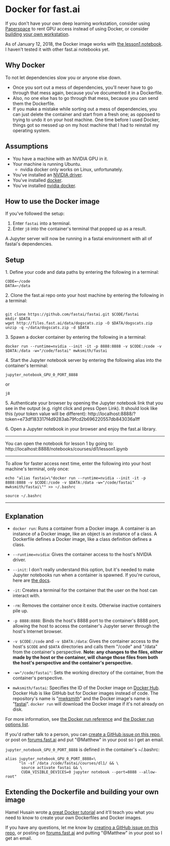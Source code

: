 # Docker for fast.ai

If you don't have your own deep learning workstation, consider using [Paperspace](http://forums.fast.ai/t/paperspace-setup-help/9290) to rent GPU access instead of using Docker, or consider [building your own workstation](https://www.topbots.com/deep-confusion-misadventures-in-building-a-machine-learning-server/).

As of January 12, 2018, the Docker image works with [the lesson1 notebook](https://github.com/fastai/fastai/blob/master/courses/dl1/lesson1.ipynb). I haven't tested it with other fast.ai notebooks yet.

## Why Docker

To not let dependencies slow you or anyone else down.

- Once you sort out a mess of dependencies, you'll never have to go through that mess again, because you've documented it in a Dockerfile.
- Also, no one else has to go through that mess, because you can send them the Dockerfile.
- If you make a mistake while sorting out a mess of dependencies, you can just delete the container and start from a fresh one; as opposed to trying to undo it on your host machine. One time before I used Docker, things got so messed up on my host machine that I had to reinstall my operating system.

## Assumptions

- You have a machine with an NVIDIA GPU in it.
- Your machine is running Ubuntu.
    - nvidia docker only works on Linux, unfortunately.
- You've installed an [NVIDIA driver](http://www.nvidia.com/Download/index.aspx).
- You've installed [docker](https://docs.docker.com/engine/installation/linux/docker-ce/ubuntu/).
- You've installed [nvidia docker](https://github.com/NVIDIA/nvidia-docker).

## How to use the Docker image

If you've followed the setup:

1. Enter `fastai` into a terminal.
2. Enter `j8` into the container's terminal that popped up as a result.

A Jupyter server will now be running in a fastai environment with all of fastai's dependencies.

## Setup

1\. Define your code and data paths by entering the following in a terminal:

```
CODE=~/code
DATA=~/data
```

2\. Clone the fast.ai repo onto your host machine by entering the following in a terminal:

```

git clone https://github.com/fastai/fastai.git $CODE/fastai
mkdir $DATA
wget http://files.fast.ai/data/dogscats.zip -O $DATA/dogscats.zip
unzip -q ~/data/dogscats.zip -d $DATA
```

3\. Spawn a docker container by entering the following in a terminal:

`docker run --runtime=nvidia --init -it -p 8888:8888 -v $CODE:/code -v $DATA:/data -w="/code/fastai" mwksmith/fastai`

4\. Start the Jupyter notebook server by entering the following alias into the container's terminal:

`jupyter_notebook_GPU_0_PORT_8888`

or

`j8`

5\. Authenticate your browser by opening the Jupyter notebook link that you see in the output (e.g. right click and press Open Link). It should look like this (your token value will be different): http://localhost:8888/?token=e73df183317f4d9283ab79fcd2b696220557db843036a1ff

6\. Open a Jupyter notebook in your browser and enjoy the fast.ai library.

---

You can open the notebook for lesson 1 by going to: http://localhost:8888/notebooks/courses/dl1/lesson1.ipynb

---

To allow for faster access next time, enter the following into your host machine's terminal, only once:

`echo "alias fastai=\"docker run --runtime=nvidia --init -it -p 8888:8888 -v $CODE:/code -v $DATA:/data -w="/code/fastai" mwksmith/fastai\"" >> ~/.bashrc`

`source ~/.bashrc`

---

## Explanation

- `docker run`: Runs a container from a Docker image. A container is an instance of a Docker image, like an object is an instance of a class. A Dockerfile defines a Docker image, like a class definition defines a class.

- `--runtime=nvidia`: Gives the container access to the host's NVIDIA driver.

- `--init`: I don't really understand this option, but it's needed to make Jupyter notebooks run when a container is spawned. If you're curious, here are [the docs](https://docs.docker.com/engine/reference/run/#specify-an-init-process).
- `-it`: Creates a terminal for the container that the user on the host can interact with.

- `-rm`: Removes the container once it exits. Otherwise inactive containers pile up.

- `-p 8888:8888`: Binds the host's 8888 port to the container's 8888 port, allowing the host to access the container's Jupyter server through the host's Internet browser.

- `-v $CODE:/code` and `-v $DATA:/data`: Gives the container access to the host's `$CODE` and `$DATA` directories and calls them "/code" and "/data" from the container's perspective. **Note: any changes to the files, either made by the host or the container, will change those files from both the host's perspective and the container's perspective.**

- `-w="/code/fastai"`: Sets the working directory of the container, from the container's perspective.

- `mwksmith/fastai`: Specifies the ID of the Docker image on [Docker Hub](https://hub.docker.com/). Docker Hub is like GitHub but for Docker images instead of code. The repository's name is "[mwksmith](https://hub.docker.com/r/mwksmith/portraitseg/)" and the Docker image's name is "[fastai](https://hub.docker.com/r/mwksmith/portraitseg/)". `docker run` will download the Docker image if it's not already on disk.

For more information, see [the Docker run reference](https://docs.docker.com/engine/reference/run/) and [the Docker run options list](https://docs.docker.com/engine/reference/commandline/run/).

If you'd rather talk to a person, you can [create a GitHub issue on this repo](https://github.com/MattKleinsmith/dockerfiles/issues/new), or post on [forums.fast.ai](forums.fast.ai) and put "@Matthew" in your post so I get an email.

`jupyter_notebook_GPU_0_PORT_8888` is defined in the container's ~/.bashrc:

```
alias jupyter_notebook_GPU_0_PORT_8888=\
      "ln -sf /data /code/fastai/courses/dl1/ && \
       source activate fastai && \
       CUDA_VISIBLE_DEVICES=0 jupyter notebook --port=8888 --allow-root"
```

## Extending the Dockerfile and building your own image

Hamel Husain wrote [a great Docker tutorial](https://towardsdatascience.com/how-docker-can-help-you-become-a-more-effective-data-scientist-7fc048ef91d5) and it'll teach you what you need to know to create your own Dockerfiles and Docker images.

If you have any questions, let me know by [creating a GitHub issue on this repo](https://github.com/MattKleinsmith/dockerfiles/issues/new), or posting on [forums.fast.ai](forums.fast.ai) and putting "@Matthew" in your post so I get an email.
